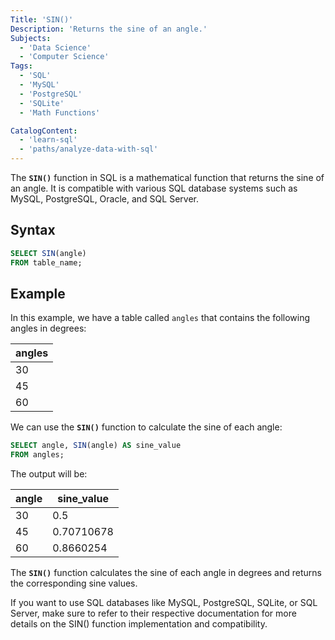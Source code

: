 ```yaml
---
Title: 'SIN()'
Description: 'Returns the sine of an angle.'
Subjects:
  - 'Data Science'
  - 'Computer Science'
Tags:
  - 'SQL'
  - 'MySQL'
  - 'PostgreSQL'
  - 'SQLite'
  - 'Math Functions'

CatalogContent:
  - 'learn-sql'
  - 'paths/analyze-data-with-sql'
---
```


The **`SIN()`** function in SQL is a mathematical function that returns the sine of an angle. It is compatible with various SQL database systems such as MySQL, PostgreSQL, Oracle, and SQL Server.

## Syntax

```sql
SELECT SIN(angle)
FROM table_name;
```

## Example

In this example, we have a table called `angles` that contains the following angles in degrees:

|angles|
| ----------- | 
| 30           |
| 45           |
| 60          |

We can use the **`SIN()`** function to calculate the sine of each angle:

```sql
SELECT angle, SIN(angle) AS sine_value
FROM angles;
```

The output will be:

| angle | sine_value    |
|-------|---------------|
| 30    | 0.5           |
| 45    | 0.70710678    |
| 60    | 0.8660254     |

The **`SIN()`** function calculates the sine of each angle in degrees and returns the corresponding sine values.





If you want to use SQL databases like MySQL, PostgreSQL, SQLite, or SQL Server, make sure to refer to their respective documentation for more details on the SIN() function implementation and compatibility.

